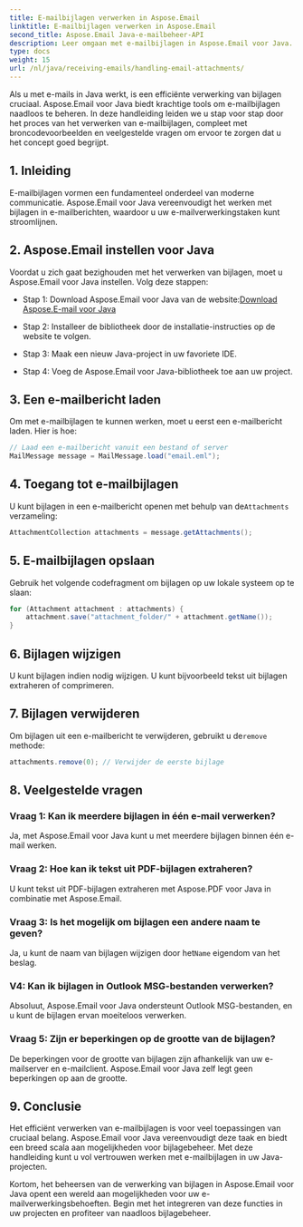 ```yaml
---
title: E-mailbijlagen verwerken in Aspose.Email
linktitle: E-mailbijlagen verwerken in Aspose.Email
second_title: Aspose.Email Java-e-mailbeheer-API
description: Leer omgaan met e-mailbijlagen in Aspose.Email voor Java. Stapsgewijze handleiding met broncode en veelgestelde vragen voor efficiënt beheer van e-mailbijlagen.
type: docs
weight: 15
url: /nl/java/receiving-emails/handling-email-attachments/
---
```


Als u met e-mails in Java werkt, is een efficiënte verwerking van bijlagen cruciaal. Aspose.Email voor Java biedt krachtige tools om e-mailbijlagen naadloos te beheren. In deze handleiding leiden we u stap voor stap door het proces van het verwerken van e-mailbijlagen, compleet met broncodevoorbeelden en veelgestelde vragen om ervoor te zorgen dat u het concept goed begrijpt.

## 1. Inleiding

E-mailbijlagen vormen een fundamenteel onderdeel van moderne communicatie. Aspose.Email voor Java vereenvoudigt het werken met bijlagen in e-mailberichten, waardoor u uw e-mailverwerkingstaken kunt stroomlijnen.

## 2. Aspose.Email instellen voor Java

Voordat u zich gaat bezighouden met het verwerken van bijlagen, moet u Aspose.Email voor Java instellen. Volg deze stappen:

-  Stap 1: Download Aspose.Email voor Java van de website:[Download Aspose.E-mail voor Java](https://releases.aspose.com/email/java/)

- Stap 2: Installeer de bibliotheek door de installatie-instructies op de website te volgen.

- Stap 3: Maak een nieuw Java-project in uw favoriete IDE.

- Stap 4: Voeg de Aspose.Email voor Java-bibliotheek toe aan uw project.

## 3. Een e-mailbericht laden

Om met e-mailbijlagen te kunnen werken, moet u eerst een e-mailbericht laden. Hier is hoe:

```java
// Laad een e-mailbericht vanuit een bestand of server
MailMessage message = MailMessage.load("email.eml");
```

## 4. Toegang tot e-mailbijlagen

 U kunt bijlagen in een e-mailbericht openen met behulp van de`Attachments` verzameling:

```java
AttachmentCollection attachments = message.getAttachments();
```

## 5. E-mailbijlagen opslaan

Gebruik het volgende codefragment om bijlagen op uw lokale systeem op te slaan:

```java
for (Attachment attachment : attachments) {
    attachment.save("attachment_folder/" + attachment.getName());
}
```

## 6. Bijlagen wijzigen

U kunt bijlagen indien nodig wijzigen. U kunt bijvoorbeeld tekst uit bijlagen extraheren of comprimeren.

## 7. Bijlagen verwijderen

 Om bijlagen uit een e-mailbericht te verwijderen, gebruikt u de`remove` methode:

```java
attachments.remove(0); // Verwijder de eerste bijlage
```

## 8. Veelgestelde vragen

### Vraag 1: Kan ik meerdere bijlagen in één e-mail verwerken?

Ja, met Aspose.Email voor Java kunt u met meerdere bijlagen binnen één e-mail werken.

### Vraag 2: Hoe kan ik tekst uit PDF-bijlagen extraheren?

U kunt tekst uit PDF-bijlagen extraheren met Aspose.PDF voor Java in combinatie met Aspose.Email.

### Vraag 3: Is het mogelijk om bijlagen een andere naam te geven?

 Ja, u kunt de naam van bijlagen wijzigen door het`Name` eigendom van het beslag.

### V4: Kan ik bijlagen in Outlook MSG-bestanden verwerken?

Absoluut, Aspose.Email voor Java ondersteunt Outlook MSG-bestanden, en u kunt de bijlagen ervan moeiteloos verwerken.

### Vraag 5: Zijn er beperkingen op de grootte van de bijlagen?

De beperkingen voor de grootte van bijlagen zijn afhankelijk van uw e-mailserver en e-mailclient. Aspose.Email voor Java zelf legt geen beperkingen op aan de grootte.

## 9. Conclusie

Het efficiënt verwerken van e-mailbijlagen is voor veel toepassingen van cruciaal belang. Aspose.Email voor Java vereenvoudigt deze taak en biedt een breed scala aan mogelijkheden voor bijlagebeheer. Met deze handleiding kunt u vol vertrouwen werken met e-mailbijlagen in uw Java-projecten.

Kortom, het beheersen van de verwerking van bijlagen in Aspose.Email voor Java opent een wereld aan mogelijkheden voor uw e-mailverwerkingsbehoeften. Begin met het integreren van deze functies in uw projecten en profiteer van naadloos bijlagebeheer.